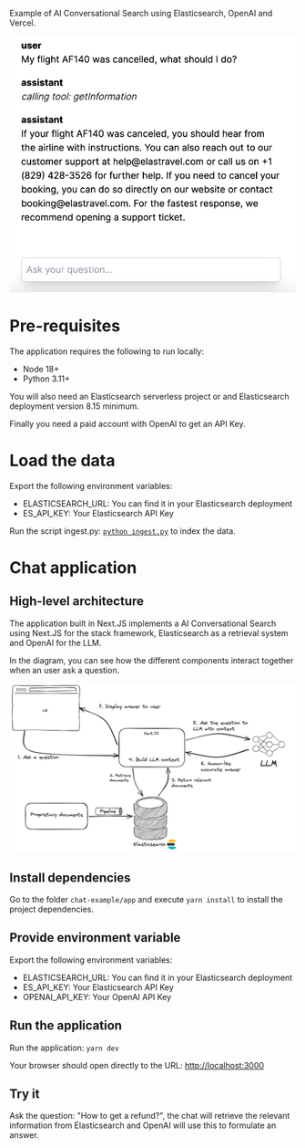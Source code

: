 Example of AI Conversational Search using Elasticsearch, OpenAI and Vercel. 

![View of the application](images/app.png)

# Pre-requisites

The application requires the following to run locally: 

- Node 18+
- Python 3.11+

You will also need an Elasticsearch serverless project or and Elasticsearch deployment version 8.15 minimum. 

Finally you need a paid account with OpenAI to get an API Key. 

# Load the data

Export the following environment variables: 
- ELASTICSEARCH_URL: You can find it in your Elasticsearch deployment
- ES_API_KEY: Your Elasticsearch API Key

Run the script ingest.py: [`python ingest.py`](ingest.py) to index the data. 

# Chat application

## High-level architecture 

The application built in Next.JS implements a AI Conversational Search using Next.JS for the stack framework, Elasticsearch as a retrieval system and OpenAI for the LLM.

In the diagram, you can see how the different components interact together when an user ask a question. 

![High-level architecture](images/architecture.png)

## Install dependencies

Go to the folder `chat-example/app` and execute `yarn install` to install the project dependencies. 

## Provide environment variable

Export the following environment variables: 
- ELASTICSEARCH_URL: You can find it in your Elasticsearch deployment
- ES_API_KEY: Your Elasticsearch API Key
- OPENAI_API_KEY: Your OpenAI API Key

## Run the application 

Run the application: `yarn dev` 

Your browser should open directly to the URL: [http://localhost:3000](http://localhost:3000)

## Try it 

Ask the question: "How to get a refund?", the chat will retrieve the relevant information from Elasticsearch and OpenAI will use this to formulate an answer. 


